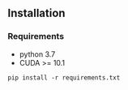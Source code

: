 ## Installation
### Requirements
* python 3.7
* CUDA >= 10.1

```
pip install -r requirements.txt
```
